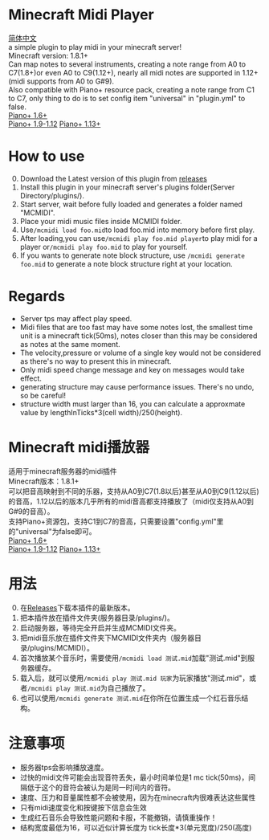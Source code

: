# Minecraft Midi Player   
[简体中文](#minecraft-midi%E6%92%AD%E6%94%BE%E5%99%A8)  
a simple plugin to play midi in your minecraft server!   
Minecraft version: 1.8.1+   
Can map notes to several instruments, creating a note range from A0 to C7(1.8+)or even A0 to C9(1.12+), nearly all midi notes are supported in 1.12+(midi supports from A0 to G#9).  
Also compatible with Piano+ resource pack, creating a note range from C1 to C7, only thing to do is to set config item "universal" in "plugin.yml" to false.  
[Piano+ 1.6+](https://drive.google.com/file/d/0B6nFdqZCyZZ2dTdTa2lQZnZQdWM/edit?usp=sharing)   
[Piano+ 1.9-1.12](https://www.mediafire.com/file/zbawlf4ae3ukrbf/Piano++(1.12).7z)   
[Piano+ 1.13+](https://www.mediafire.com/file/u7rkappl54nc03d/Piano++(1.13).7z)   
# How to use  
0. Download the Latest version of this plugin from [releases](https://github.com/khjxiaogu/MinecraftMidiPlayer/releases)   
1. Install this plugin in your minecraft server's plugins folder(Server Directory/plugins/).   
2. Start server, wait before fully loaded and generates a folder named "MCMIDI".   
3. Place your midi music files inside MCMIDI folder.   
4. Use`/mcmidi load foo.mid`to load foo.mid into memory before first play.    
5. After loading,you can use`/mcmidi play foo.mid player`to play midi for a player or`/mcmidi play foo.mid` to play for yourself.   
6. If you wants to generate note block structure, use `/mcmidi generate foo.mid` to generate a note block structure right at your location.  
# Regards
- Server tps may affect play speed.
- Midi files that are too fast may have some notes lost, the smallest time unit is a minecraft tick(50ms), notes closer than this may be considered as notes at the same moment.  
- The velocity,pressure or volume of a single key would not be considered as there's no way to present this in minecraft.  
- Only midi speed change message and key on messages would take effect.  
- generating structure may cause performance issues. There's no undo, so be careful!
- structure width must larger than 16, you can calculate a approxmate value by lengthInTicks*3(cell width)/250(height).
# Minecraft midi播放器   
适用于minecraft服务器的midi插件   
Minecraft版本：1.8.1+   
可以把音高映射到不同的乐器，支持从A0到C7(1.8以后)甚至从A0到C9(1.12以后)的音高，1.12以后的版本几乎所有的midi音高都支持播放了（midi仅支持从A0到G#9的音高）。  
支持Piano+资源包，支持C1到C7的音高，只需要设置"config.yml"里的"universal"为false即可。  
[Piano+ 1.6+](https://drive.google.com/file/d/0B6nFdqZCyZZ2dTdTa2lQZnZQdWM/edit?usp=sharing)   
[Piano+ 1.9-1.12](https://www.mediafire.com/file/zbawlf4ae3ukrbf/Piano++(1.12).7z)   
[Piano+ 1.13+](https://www.mediafire.com/file/u7rkappl54nc03d/Piano++(1.13).7z)   
# 用法  
0. 在[Releases](https://github.com/khjxiaogu/MinecraftMidiPlayer/releases)下载本插件的最新版本。   
1. 把本插件放在插件文件夹(服务器目录/plugins/)。    
2. 启动服务器，等待完全开启并生成MCMIDI文件夹。  
3. 把midi音乐放在插件文件夹下MCMIDI文件夹内（服务器目录/plugins/MCMIDI）。  
4. 首次播放某个音乐时，需要使用`/mcmidi load 测试.mid`加载"测试.mid"到服务器缓存。  
5. 载入后，就可以使用`/mcmidi play 测试.mid 玩家`为玩家播放"测试.mid"，或者`/mcmidi play 测试.mid`为自己播放了。  
6. 也可以使用`/mcmidi generate 测试.mid`在你所在位置生成一个红石音乐结构。  
# 注意事项
- 服务器tps会影响播放速度。  
- 过快的midi文件可能会出现音符丢失，最小时间单位是1 mc tick(50ms)，间隔低于这个的音符会被认为是同一时间内的音符。
- 速度、压力和音量属性都不会被使用，因为在minecraft内很难表达这些属性
- 只有midi速度变化和按键按下信息会生效
- 生成红石音乐会导致性能问题和卡服，不能撤销，请慎重操作！
- 结构宽度最低为16，可以近似计算长度为 tick长度*3(单元宽度)/250(高度)
